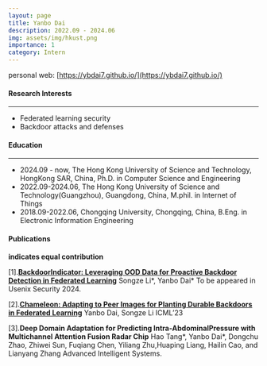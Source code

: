 ```yaml
---
layout: page
title: Yanbo Dai 
description: 2022.09 - 2024.06
img: assets/img/hkust.png
importance: 1
category: Intern
---
```

personal web: [https://ybdai7.github.io/](https://ybdai7.github.io/)

#### Research Interests
---
- Federated learning security
- Backdoor attacks and defenses

#### Education
---
- 2024.09 - now, The Hong Kong University of Science and Technology, HongKong SAR, China, Ph.D. in Computer Science and Engineering
- 2022.09-2024.06, The Hong Kong University of Science and Technology(Guangzhou), Guangdong, China, M.phil. in Internet of Things
- 2018.09-2022.06, Chongqing University, Chongqing, China, B.Eng. in Electronic Information Engineering

#### Publications
**indicates equal contribution**

[1].[**BackdoorIndicator: Leveraging OOD Data for Proactive Backdoor Detection in Federated Learning**](https://arxiv.org/abs/2405.20862)
Songze Li*, Yanbo Dai*
To be appeared in Usenix Security 2024.

[2].[**Chameleon: Adapting to Peer Images for Planting Durable Backdoors in Federated Learning**](https://arxiv.org/abs/2304.12961)
Yanbo Dai, Songze Li
ICML’23    

[3].**Deep Domain Adaptation for Predicting Intra-AbdominalPressure with Multichannel Attention Fusion Radar Chip**
Hao Tang*, Yanbo Dai*, Dongchu Zhao, Zhiwei Sun, Fuqiang Chen, Yiliang Zhu,Huaping Liang, Hailin Cao, and Lianyang Zhang
Advanced Intelligent Systems.